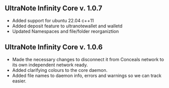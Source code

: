 ## UltraNote Infinity Core v. 1.0.7

- Added support for ubuntu 22.04 c++11
- Added deposit feature to ultranotewallet and walletd
- Updated Namespaces and file/folder reorganiztion 

## UltraNote Infinity Core v. 1.0.6

- Made the necessary changes to disconnect it from Conceals network to its own independent network ready.
- Added clarifying colours to the core daemon.
- Added file names to daemon info, errors and warnings so we can track easier.

